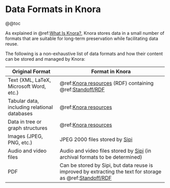 <!---
Copyright © 2015-2019 the contributors (see Contributors.md).

This file is part of Knora.

Knora is free software: you can redistribute it and/or modify
it under the terms of the GNU Affero General Public License as published
by the Free Software Foundation, either version 3 of the License, or
(at your option) any later version.

Knora is distributed in the hope that it will be useful,
but WITHOUT ANY WARRANTY; without even the implied warranty of
MERCHANTABILITY or FITNESS FOR A PARTICULAR PURPOSE.  See the
GNU Affero General Public License for more details.

You should have received a copy of the GNU Affero General Public
License along with Knora.  If not, see <http://www.gnu.org/licenses/>.
-->

# Data Formats in Knora

@@toc

As explained in @ref:[What Is Knora?](what-is-knora.md), Knora stores data
in a small number of formats that are suitable for long-term preservation while
facilitating data reuse.

The following is a non-exhaustive list of data formats and how their content
can be stored and managed by Knora:

| Original Format                              | Format in Knora                                                                                                              |
|----------------------------------------------|------------------------------------------------------------------------------------------------------------------------------|
| Text (XML, LaTeX, Microsoft Word, etc.)      | @ref:[Knora resources](../03-apis/api-v2/editing-resources.md) (RDF) containing @ref:[Standoff/RDF](standoff-rdf.md)            |
| Tabular data, including relational databases | @ref:[Knora resources](../03-apis/api-v2/editing-resources.md)                                                                  |
| Data in tree or graph structures             | @ref:[Knora resources](../03-apis/api-v2/editing-resources.md)                                                                  |
| Images (JPEG, PNG, etc.)                     | JPEG 2000 files stored by [Sipi](https://github.com/dhlab-basel/Sipi)                                                        |
| Audio and video files                        | Audio and video files stored by [Sipi](https://github.com/dhlab-basel/Sipi) (in archival formats to be determined)           |
| PDF                                          | Can be stored by Sipi, but data reuse is improved by extracting the text for storage as @ref:[Standoff/RDF](standoff-rdf.md) |
